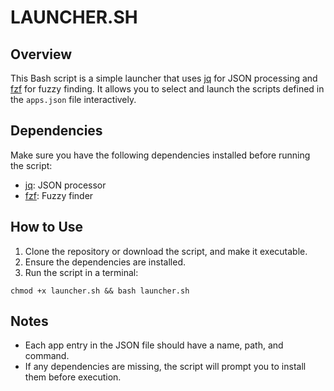 # LAUNCHER.SH

## Overview
This Bash script is a simple launcher that uses [jq](https://stedolan.github.io/jq/) for JSON processing and [fzf](https://github.com/junegunn/fzf) for fuzzy finding.
It allows you to select and launch the scripts defined in the `apps.json` file interactively.

## Dependencies
Make sure you have the following dependencies installed before running the script:
- [jq](https://stedolan.github.io/jq/): JSON processor
- [fzf](https://github.com/junegunn/fzf): Fuzzy finder

## How to Use
1. Clone the repository or download the script, and make it executable.
2. Ensure the dependencies are installed.
3. Run the script in a terminal:

```
chmod +x launcher.sh && bash launcher.sh
```

## Notes
- Each app entry in the JSON file should have a name, path, and command.
- If any dependencies are missing, the script will prompt you to install them before execution.
